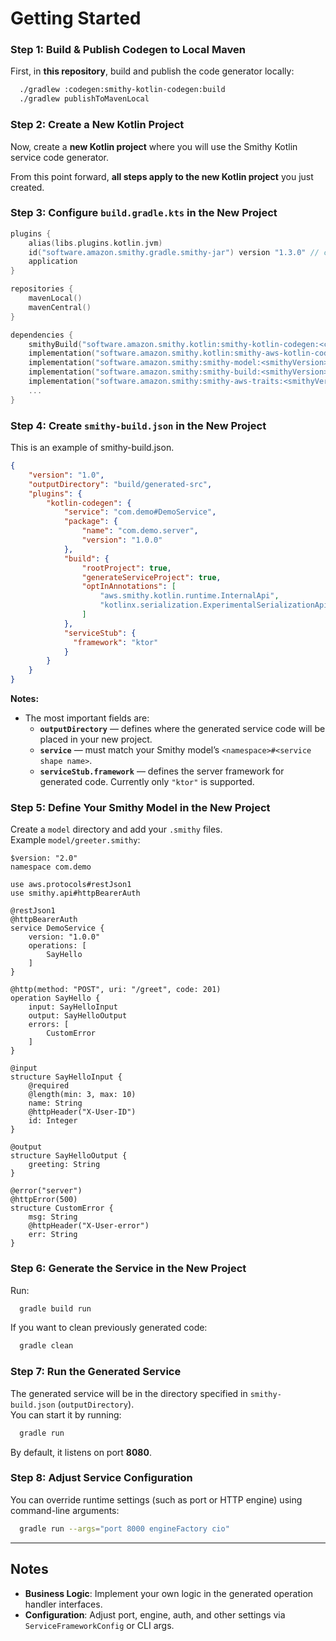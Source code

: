 # Getting Started

### Step 1: Build & Publish Codegen to Local Maven
First, in **this repository**, build and publish the code generator locally:
```bash
  ./gradlew :codegen:smithy-kotlin-codegen:build
  ./gradlew publishToMavenLocal
```

### Step 2: Create a New Kotlin Project
Now, create a **new Kotlin project** where you will use the Smithy Kotlin service code generator.

From this point forward, **all steps apply to the new Kotlin project** you just created.


### Step 3: Configure `build.gradle.kts` in the New Project

```kotlin
plugins {
    alias(libs.plugins.kotlin.jvm)
    id("software.amazon.smithy.gradle.smithy-jar") version "1.3.0" // check for latest version
    application
}

repositories {
    mavenLocal()
    mavenCentral()
}

dependencies {
    smithyBuild("software.amazon.smithy.kotlin:smithy-kotlin-codegen:<codegenVersion>")
    implementation("software.amazon.smithy.kotlin:smithy-aws-kotlin-codegen:<codegenVersion>")
    implementation("software.amazon.smithy:smithy-model:<smithyVersion>")
    implementation("software.amazon.smithy:smithy-build:<smithyVersion>")
    implementation("software.amazon.smithy:smithy-aws-traits:<smithyVersion>")
    ...
}
```


### Step 4: Create `smithy-build.json` in the New Project
This is an example of smithy-build.json.
```json
{
    "version": "1.0",
    "outputDirectory": "build/generated-src",
    "plugins": {
        "kotlin-codegen": {
            "service": "com.demo#DemoService",
            "package": {
                "name": "com.demo.server",
                "version": "1.0.0"
            },
            "build": {
                "rootProject": true,
                "generateServiceProject": true,
                "optInAnnotations": [
                    "aws.smithy.kotlin.runtime.InternalApi",
                    "kotlinx.serialization.ExperimentalSerializationApi"
                ]
            },
            "serviceStub": {
              "framework": "ktor"
            }
        }
    }
}
```

**Notes:**
- The most important fields are:
    - **`outputDirectory`** — defines where the generated service code will be placed in your new project.
    - **`service`** — must match your Smithy model’s `<namespace>#<service shape name>`.
    - **`serviceStub.framework`** — defines the server framework for generated code. Currently only `"ktor"` is supported.

### Step 5: Define Your Smithy Model in the New Project

Create a `model` directory and add your `.smithy` files.  
Example `model/greeter.smithy`:

```smithy
$version: "2.0"
namespace com.demo

use aws.protocols#restJson1
use smithy.api#httpBearerAuth

@restJson1
@httpBearerAuth
service DemoService {
    version: "1.0.0"
    operations: [
        SayHello
    ]
}

@http(method: "POST", uri: "/greet", code: 201)
operation SayHello {
    input: SayHelloInput
    output: SayHelloOutput
    errors: [
        CustomError
    ]
}

@input
structure SayHelloInput {
    @required
    @length(min: 3, max: 10)
    name: String
    @httpHeader("X-User-ID")
    id: Integer
}

@output
structure SayHelloOutput {
    greeting: String
}

@error("server")
@httpError(500)
structure CustomError {
    msg: String
    @httpHeader("X-User-error")
    err: String
}
```

### Step 6: Generate the Service in the New Project

Run:
```bash
  gradle build run
```

If you want to clean previously generated code:
```bash
  gradle clean
```

### Step 7: Run the Generated Service

The generated service will be in the directory specified in `smithy-build.json` (`outputDirectory`).  
You can start it by running:
```bash
  gradle run
```
By default, it listens on port **8080**.

### Step 8: Adjust Service Configuration

You can override runtime settings (such as port or HTTP engine) using command-line arguments:
```bash
  gradle run --args="port 8000 engineFactory cio"
```

---

## Notes
- **Business Logic**: Implement your own logic in the generated operation handler interfaces.
- **Configuration**: Adjust port, engine, auth, and other settings via `ServiceFrameworkConfig` or CLI args.
